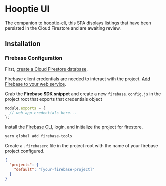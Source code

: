 # Hooptie UI

The companion to [hooptie-cli](https://github.com/deefour/hooptie-cli), this SPA displays listings that have been persisted in the Cloud Firestore and are awaiting review.


## Installation

### Firebase Configuration

First, [create a Cloud Firestore database](https://firebase.google.com/docs/firestore/quickstart#create).

Firebase client credentials are needed to interact with the project. [Add Firebase to your web service](https://cloud.google.com/appengine/docs/standard/python3/building-app/adding-firebase#adding_firebase_to_your_web_service).

Grab the __Firebase SDK snippet__ and create a new `firebase.config.js` in the project root that exports that credentials object

```javascript
module.exports = {
  // web app credentials here...
};
```

Install the [Firebase CLI](https://firebase.google.com/docs/cli), login, and initialize the project for firestore.

```bash
yarn global add firebase-tools
```

Create a `.firebaserc` file in the project root with the name of your firebase project configured.

```json
{
  "projects": {
    "default": "[your-firebase-project]"
  }
}
```
